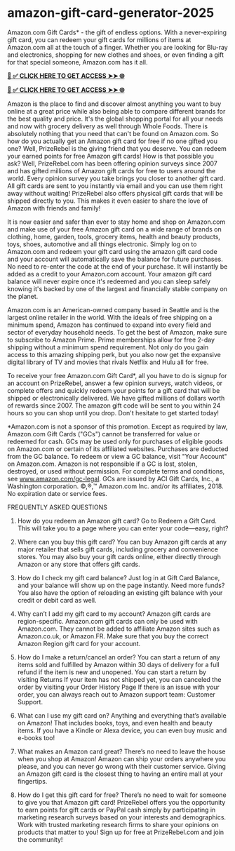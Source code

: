 # amazon-gift-card-generator-2025
Amazon.com Gift Cards* - the gift of endless options. With a never-expiring gift card, you can redeem your gift cards for millions of items at Amazon.com all at the touch of a finger. Whether you are looking for Blu-ray and electronics, shopping for new clothes and shoes, or even finding a gift for that special someone, Amazon.com has it all.

**[📌 ✅ CLICK HERE TO GET ACCESS ➤➤ 🌐](https://newmegadeals.xyz/AMAZON/)**


**[📌 ✅ CLICK HERE TO GET ACCESS ➤➤ 🌐](https://newmegadeals.xyz/AMAZON/)**




Amazon is the place to find and discover almost anything you want to buy online at a great price while also being able to compare different brands for the best quality and price. It's the global shopping portal for all your needs and now with grocery delivery as well through Whole Foods. There is absolutely nothing that you need that can't be found on Amazon.com. So how do you actually get an Amazon gift card for free if no one gifted you one? Well, PrizeRebel is the giving friend that you deserve. You can redeem your earned points for free Amazon gift cards! How is that possible you ask? Well, PrizeRebel.com has been offering opinion surveys since 2007 and has gifted millions of Amazon gift cards for free to users around the world. Every opinion survey you take brings you closer to another gift card. All gift cards are sent to you instantly via email and you can use them right away without waiting! PrizeRebel also offers physical gift cards that will be shipped directly to you. This makes it even easier to share the love of Amazon with friends and family!

It is now easier and safer than ever to stay home and shop on Amazon.com and make use of your free Amazon gift card on a wide range of brands on clothing, home, garden, tools, grocery items, health and beauty products, toys, shoes, automotive and all things electronic. Simply log on to Amazon.com and redeem your gift card using the amazon gift card code and your account will automatically save the balance for future purchases. No need to re-enter the code at the end of your purchase. It will instantly be added as a credit to your Amazon.com account. Your amazon gift card balance will never expire once it's redeemed and you can sleep safely knowing it's backed by one of the largest and financially stable company on the planet.

Amazon.com is an American-owned company based in Seattle and is the largest online retailer in the world. With the ideals of free shipping on a minimum spend, Amazon has continued to expand into every field and sector of everyday household needs. To get the best of Amazon, make sure to subscribe to Amazon Prime. Prime memberships allow for free 2-day shipping without a minimum spend requirement. Not only do you gain access to this amazing shipping perk, but you also now get the expansive digital library of TV and movies that rivals Netflix and Hulu all for free.

To receive your free Amazon.com Gift Card*, all you have to do is signup for an account on PrizeRebel, answer a few opinion surveys, watch videos, or complete offers and quickly redeem your points for a gift card that will be shipped or electronically delivered. We have gifted millions of dollars worth of rewards since 2007. The amazon gift code will be sent to you within 24 hours so you can shop until you drop. Don't hesitate to get started today!

*Amazon.com is not a sponsor of this promotion. Except as required by law, Amazon.com Gift Cards ("GCs") cannot be transferred for value or redeemed for cash. GCs may be used only for purchases of eligible goods on Amazon.com or certain of its affiliated websites. Purchases are deducted from the GC balance. To redeem or view a GC balance, visit "Your Account" on Amazon.com. Amazon is not responsible if a GC is lost, stolen, destroyed, or used without permission. For complete terms and conditions, see www.amazon.com/gc-legal. GCs are issued by ACI Gift Cards, Inc., a Washington corporation. ©,®,™ Amazon.com Inc. and/or its affiliates, 2018. No expiration date or service fees.


FREQUENTLY ASKED QUESTIONS

1. How do you redeem an Amazon gift card?
Go to Redeem a Gift Card. This will take you to a page where you can enter your code—easy, right?

2. Where can you buy this gift card?
You can buy Amazon gift cards at any major retailer that sells gift cards, including grocery and convenience stores. You may also buy your gift cards online, either directly through Amazon or any store that offers gift cards.

3. How do I check my gift card balance?
Just log in at Gift Card Balance, and your balance will show up on the page instantly. Need more funds? You also have the option of reloading an existing gift balance with your credit or debit card as well.

4. Why can’t I add my gift card to my account?
Amazon gift cards are region-specific. Amazon.com gift cards can only be used with Amazon.com. They cannot be added to affiliate Amazon sites such as Amazon.co.uk, or Amazon.FR. Make sure that you buy the correct Amazon Region gift card for your account.

5. How do I make a return/cancel an order?
You can start a return of any items sold and fulfilled by Amazon within 30 days of delivery for a full refund if the item is new and unopened. You can start a return by visiting Returns
If your item has not shipped yet, you can canceled the order by visiting your Order History Page
If there is an issue with your order, you can always reach out to Amazon support team: Customer Support.


6. What can I use my gift card on?
Anything and everything that’s available on Amazon! That includes books, toys, and even health and beauty items. If you have a Kindle or Alexa device, you can even buy music and e-books too!

7. What makes an Amazon card great?
There’s no need to leave the house when you shop at Amazon! Amazon can ship your orders anywhere you please, and you can never go wrong with their customer service. Giving an Amazon gift card is the closest thing to having an entire mall at your fingertips.

8. How do I get this gift card for free?
There’s no need to wait for someone to give you that Amazon gift card! PrizeRebel offers you the opportunity to earn points for gift cards or PayPal cash simply by participating in marketing research surveys based on your interests and demographics. Work with trusted marketing research firms to share your opinions on products that matter to you! Sign up for free at PrizeRebel.com and join the community!
